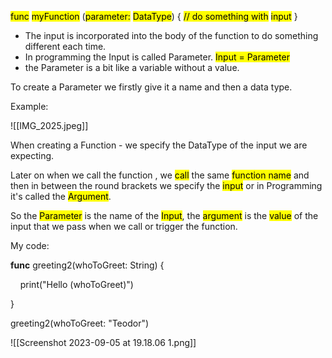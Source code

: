 
<mark class="hltr-purple">func</mark> <mark class="hltr-cyan">myFunction</mark> (<mark class="hltr-red">parameter:</mark> <mark class="hltr-orange">DataType</mark>) {
<mark class="hltr-grey">// do something with</mark> <mark class="hltr-red">input</mark>
}

- The input is incorporated into the body of the function to do something different each time.
- In programming the Input is called Parameter. <mark class="hltr-red"> Input = Parameter</mark>
- the Parameter is a bit like a variable without a value.

To create a Parameter we firstly give it a name and then a data type.


Example:

![[IMG_2025.jpeg]]

When creating a Function - we specify the DataType of the input we are expecting.

Later on when we call the function , we <mark class="hltr-red">call</mark> the same <mark class="hltr-blue">function name</mark> and then in between the round brackets we specify the <mark class="hltr-purple">input</mark> or in Programming it's called the <mark class="hltr-purple">Argument</mark>.

So the <mark class="hltr-red">Parameter</mark> is the name of the <mark class="hltr-purple">Input</mark>, the <mark class="hltr-purple">argument</mark> is the <mark class="hltr-orange">value</mark> of the input that we pass when we call or trigger the function.


My code:

**func** greeting2(whoToGreet: String) {

    print("Hello \(whoToGreet)")

}

greeting2(whoToGreet: "Teodor")

![[Screenshot 2023-09-05 at 19.18.06 1.png]]





